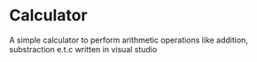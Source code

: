 # Calculator
A simple calculator to perform arithmetic operations like addition, substraction e.t.c written in visual studio
